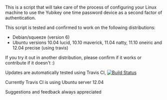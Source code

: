 This is a script that will take care of the process of configuring your Linux machine to use the Yubikey one time password device as a second factor of authentication. 

This script is tested and confirmed to work on the following distributions: 
 * Debian/squeeze (version 6)
 * Ubuntu versions 10.04 lucid, 10.10 maverick, 11.04 natty, 11.10 oneiric and 12.04 precise (using travis)

If you try it out in another distribution, please confirm if it works or contribute if it doesn't :)

Updates are automatically tested using Travis CI, [![Build Status](https://travis-ci.org/rickard2/Yubikey-PAM-Installer.png)](https://travis-ci.org/rickard2/Yubikey-PAM-Installer)

Currently Travis CI is using Ubuntu server 12.04

Suggestions and feedback always appreciated
